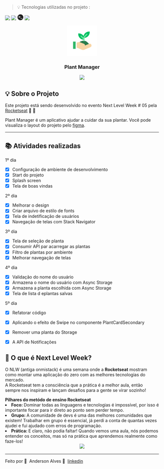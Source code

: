 > 💡 Tecnologias utilizadas no projeto :


<code><img height="20" src="https://upload.wikimedia.org/wikipedia/commons/thumb/a/a7/React-icon.svg/1200px-React-icon.svg.png"></code>
<code><img height="20" src="https://encrypted-tbn0.gstatic.com/images?q=tbn:ANd9GcSrNOA3NJoe1jTieGFscwIvsbd0Jpm6oEE_gA&usqp=CAU"></code>
<code><img height="20" src="https://raw.githubusercontent.com/github/explore/80688e429a7d4ef2fca1e82350fe8e3517d3494d/topics/terminal/terminal.png"></code>
<code><img height="20" src="https://upload.wikimedia.org/wikipedia/commons/thumb/9/9a/Visual_Studio_Code_1.35_icon.svg/1024px-Visual_Studio_Code_1.35_icon.svg.png"></code>

<div align="center">
    <img alt="NPS" title="NPS" height="100" src="./assets/icon.png" />
<h3>Plant Manager</h3>
<img height="100"  src="https://hackagenda.com.br/wp-content/uploads/2021/03/nlw.png">
</div>

## 💡 Sobre o Projeto

Este projeto está sendo desenvolvido no evento Next Level Week # 05 pela [Rocketseat](https://rocketseat.com.br/) 🚀&nbsp;💜

Plant Manager é um aplicativo ajudar a cuidar da sua plantar.
Você pode visualiza o layout do projeto pelo [figma](https://www.figma.com/file/IhQRtrOZdu3TrvkPYREzOy/PlantManager/duplicate).

---

## 📚 Atividades realizadas

1º dia
- [x] Configuração de ambiente de desenvolvimento
- [x] Start do projeto
- [x] Splash screen
- [x] Tela de boas vindas

2º dia
- [x] Melhorar o design
- [x] Criar arquivo de estilo de fonts
- [x] Tela de indetificação de usuários
- [x] Navegação de telas com Stack Navigator

3º dia
- [x] Tela de seleção de planta
- [x] Consumir  API par acarregar as plantas
- [x] Filtro de plantas por ambiente
- [x] Melhorar navegação de telas

4º dia
- [x] Validação do nome do usuário
- [x] Armazena o nome do usuário com Async Storage
- [x] Armazena a planta escolhida com Async Storage
- [x] Tela de lista d eplantas salvas

5º dia
- [x] Refatorar código
- [x] Aplicando o efeito de Swipe no componente PlantCardSecondary
- [x] Remover uma planta do Storage
- [x] A API de Notificações


## 📣 O que é Next Level Week?

<p> 
 O NLW (antiga onmistack) é uma semana onde a <strong>Rocketseat</strong> mostram como montar uma aplicação do zero com as melhores tecnologias do mercado.
<br>
A Rocketseat tem a consciência que a prática é a melhor aula, então sempre nos inspiram e lançam desafios para a gente se virar sozinho!
</p>
<strong>Pilhares do metódo de ensino Rocketseat</strong><br>
<li><strong>Foco: </strong> Dominar todas as linguagens e tecnologias é impossível, por isso é importante focar para ir direto ao ponto sem perder tempo.</li>
<li><strong>Grupo: </strong> A comunidade de devs é uma das melhores comunidades que existem! Trabalhar em grupo é essencial, já perdi a conta de quantas vezes ajudei e fui ajudado com erros de programação.</li>
<li><strong>Prática: </strong> E claro, não podia faltar! Quando vemos uma aula, nós podemos entender os conceitos, mas só na prática que aprendemos realmente como faze-los! </li>

<div align="center">
<img  src="https://www.notion.so/image/https%3A%2F%2Fs3-us-west-2.amazonaws.com%2Fsecure.notion-static.com%2F4b24bb94-c9ea-4984-a8cb-300ce4553abb%2Fnlw4-banner-github.png?table=block&id=d50c626b-7d28-4bfc-b9f0-ea2b42347e3e&spaceId=08f749ff-d06d-49a8-a488-9846e081b224&width=5120&userId=aaa75990-d584-4b7e-a045-99eb29503a22&cache=v2">
</div>

---

Feito por 💜&nbsp; Anderson Alves 👋 &nbsp;[linkedin](https://www.linkedin.com/in/anderson-alves-7b5587133/)

